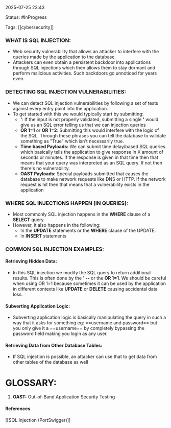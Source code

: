 
2025-07-25 23:43

Status: #InProgress 

Tags: [[cybersecurity]]

### WHAT IS SQL INJECTION:

- Web security vulnerability that allows an attacker to interfere with the queries made by the application to the database.
- Attackers can even obtain a persistent backdoor into applications through SQL injections which then allows them to stay dormant and perform malicious activities. Such backdoors go unnoticed for years even.

### DETECTING SQL INJECTION VULNERABILITIES:

- We can detect SQL injection vulnerabilities by following a set of tests against every entry point into the application.
- To get started with this we would typically start by submitting:
	- **'**: If the input is not properly validated, submitting a single **'** would give us an SQL error telling us that we can injection queries
	- **OR 1=1** or **OR 1=2**: Submitting this would interfere with the logic of the SQL. Through these phrases you can tell the database to validate something as "True" which isn't necessarily true.
	- **Time based Payloads:** We can submit time delay/based SQL queries which basically tells the application to give response in X amount of seconds or minutes. If the response is given in that time then that means that your query was interpreted as an SQL query. If not then there's no vulnerability.
	- **OAST Payloads:** Special payloads submitted that causes the database to make network requests like DNS or HTTP. If the network request is hit then that means that a vulnerability exists in the application

### WHERE SQL INJECTIONS HAPPEN (IN QUERIES):
- Most commonly SQL injection happens in the **WHERE** clause of a **SELECT** query.
- However, it also happens in the following:
	- In the **UPDATE** statements or the **WHERE** clause of the UPDATE.
	- In **INSERT** statements

### COMMON SQL INJECTION EXAMPLES:
#### Retrieving Hidden Data:
- In this SQL injection we modify the SQL query to return additional results. This is often done by the **' --** or the **OR 1=1**. We should be careful when using OR 1=1 because sometimes it can be used by the application in different contexts like **UPDATE** or **DELETE** causing accidental data loss.
#### Subverting Application Logic:
- Subverting application logic is basically manipulating the query in such a way that it asks for something eg: ==username and password== but you only give it a ==username== by completely bypassing the password field making you login as any user.
#### Retrieving Data from Other Database Tables:
- If SQL injection is possible, an attacker can use that to get data from other tables of the database as well

# GLOSSARY:
1. **OAST:** Out-of-Band Application Security Testing



#### References
[[SQL Injection (PortSwigger)]]